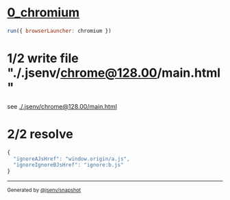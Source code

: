# [0_chromium](../../ignore_protocol_dev.test.mjs#L16)

```js
run({ browserLauncher: chromium })
```

# 1/2 write file "./.jsenv/chrome@128.00/main.html"

see [./.jsenv/chrome@128.00/main.html](./.jsenv/chrome@128.00/main.html)

# 2/2 resolve

```js
{
  "ignoreAJsHref": "window.origin/a.js",
  "ignoreIgnoreBJsHref": "ignore:b.js"
}
```
---

<sub>
  Generated by <a href="https://github.com/jsenv/core/tree/main/packages/independent/snapshot">@jsenv/snapshot</a>
</sub>